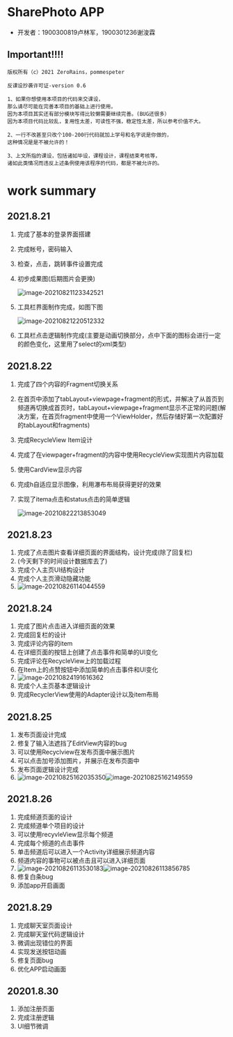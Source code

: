 

# SharePhoto APP

- 开发者：1900300819卢林军，1900301236谢浚霖

## Important!!!!

```
版权所有（c）2021 ZeroRains，pommespeter

反课设抄袭许可证-version 0.6

1、如果你想使用本项目的代码来交课设，
那么请尽可能在完善本项目的基础上进行使用，
因为本项目其实还有部分模块写得比较懒需要继续完善。(BUG还很多）
因为本项目代码比较乱，复用性太差，可读性不强，稳定性太差，所以参考价值不大。

2、一行不改甚至只改个100-200行代码就加上学号和名字说是你做的，
这种情况是是不被允许的！

3、上文所指的课设，包括诸如毕设，课程设计，课程结束考核等，
诸如此类情况而违反上述条例使用该程序的代码，都是不被允许的。
```

# work summary

##  2021.8.21

1. 完成了基本的登录界面搭建

2. 完成帐号，密码输入

3. 检查，点击，跳转事件设置完成

4. 初步成果图(后期图片会更换)

   ![image-20210821123342521](https://gitee.com/zeroRains/drawing-bed/raw/master/20210821123344image-20210821123342521.png)

5. 工具栏界面制作完成，如图下图

   ![image-20210821220512332](https://gitee.com/zeroRains/drawing-bed/raw/master/20210821220515image-20210821220512332.png)

6. 工具栏点击逻辑制作完成(主要是动画切换部分，点中下面的图标会进行一定的颜色变化，这里用了select的xml类型)

## 2021.8.22

1. 完成了四个内容的Fragment切换关系

2. 在首页中添加了tabLayout+viewpage+fragment的形式，并解决了从首页到频道再切换成首页时，tabLayout+viewpage+fragment显示不正常的问题(解决方案，在首页fragment中使用一个ViewHolder，然后存储好第一次配置好的tabLayout和fragments)

3. 完成RecycleView Item设计

4. 完成了在viewpager+fragment的内容中使用RecycleView实现图片内容加载

5. 使用CardView显示内容

6. 完成h自适应显示图像，利用瀑布布局获得更好的效果

7. 实现了itema点击和status点击的简单逻辑

   ![image-20210822213853049](https://gitee.com/zeroRains/drawing-bed/raw/master/20210822213854image-20210822213853049.png)



## 2021.8.23

1. 完成了点击图片查看详细页面的界面结构，设计完成(除了回复栏)
2. (今天剩下的时间设计数据库去了)
3. 完成个人主页UI结构设计
4. 完成个人主页滑动隐藏功能
5. ![image-20210826114044559](https://gitee.com/zeroRains/drawing-bed/raw/master/20210826114046image-20210826114044559.png)


## 2021.8.24

1. 完成了图片点击进入详细页面的效果
2. 完成回复栏的设计
3. 完成评论内容的item
4. 在详细页面的按钮上创建了点击事件和简单的UI变化
5. 完成评论在RecycleView上的加载过程
6. 在Item上的点赞按钮中添加简单的点击事件和UI变化
7. ![image-20210824191616362](https://gitee.com/zeroRains/drawing-bed/raw/master/20210824191617image-20210824191616362.png)
8. 完成个人主页基本逻辑设计
9. 完成RecyclerView使用的Adapter设计以及item布局

## 2021.8.25

1. 发布页面设计完成
2. 修复了输入法遮挡了EditView内容的bug
3. 可以使用Recyclview在发布页面中展示图片
4. 可以点击加号添加图片，并展示在发布页面中
5. 发布页面逻辑设计完成
6. ![image-20210825162035350](https://gitee.com/zeroRains/drawing-bed/raw/master/20210825162036image-20210825162035350.png)![image-20210825162149559](https://gitee.com/zeroRains/drawing-bed/raw/master/20210825162150image-20210825162149559.png)

## 2021.8.26

1. 完成频道页面的设计
2. 完成频道单个项目的设计
3. 可以使用recyvleView显示每个频道
4. 完成每个频道的点击事件
5. 单击频道后可以进入一个Activity详细展示频道内容
6. 频道内容的事物可以被点击且可以进入详细页面
7. ![image-20210826113530183](https://gitee.com/zeroRains/drawing-bed/raw/master/20210826113531image-20210826113530183.png)![image-20210826113856785](https://gitee.com/zeroRains/drawing-bed/raw/master/20210826113859image-20210826113856785.png)
8. 修复白条bug
9. 添加app开启画面

## 2021.8.29

1. 完成聊天室页面设计
2. 完成聊天室代码逻辑设计
3. 微调出现错位的界面
4. 实现发送按钮动画
5. 修复页面bug
6. 优化APP启动画面

## 20201.8.30

1. 添加注册页面
2. 完成注册逻辑
3. UI细节微调
